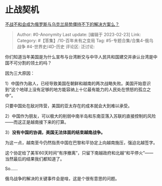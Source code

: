 # 止战契机
[不战不和会成为俄罗斯与乌克兰局势僵持不下的解决方案么？](https://www.zhihu.com/question/585575309/answer/2907804581)

> Author: #0-Anonymity
> Last update: [编辑于 2023-02-23]
> Link:
> Category: #【答集】/10-百年未有之变局
> Tag: #5-专题合集/合集4-俄乌战争 #4-世界史/4D-历史
> 评论区:
> 泛讨论:

你们知道当年美国是为什么宣布与台湾断交与中华人民共和国建交并承认台湾是中国不可分割的领土的吗？

因为三大原因：

1）中国作为敌人，已经导致美国在朝鲜和越南的两次战略失败。美国开始意识到“这个地球上没有足够的地方能容纳上十亿最有能力的人民处在愤怒的孤立之中”。

只要中国处在敌对阵营，美国的亚太存在的成本就会大到难以承受。

2）中国作为朋友，可以极大的削弱中南半岛和东南亚落入苏联的直接控制的风险——而这正是越南接下来的打算。

3）**没有中国的协调，美国无法体面的结束越南战争。**

为这一点，越南至今仍然指责中国在巴黎和平协定上向越南施压，强迫北越签字。

这个协定给了美军60天时间“有序撤离”，只留下南越政府和北越“和平停火”——当然最后的结果我们都知道了。

So……

俄乌战争的解决的关键事件会是啥，这是个很有意思的问题。
